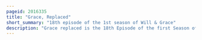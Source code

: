 ```yaml
---
pageid: 2016335
title: "Grace, Replaced"
short_summary: "18th episode of the 1st season of Will & Grace"
description: "Grace replaced is the 18th Episode of the first Season of the american Television Series will grace. It was written by katie Palmer and was directed by Series Producer James burrows. The Episode was originally broadcast on April 8 1999 on Nbc in the united States. Actors Molly Shannon, Leigh-Allyn Baker, and Tom Gallop guest starred on 'Grace, Replaced'."
---
```


